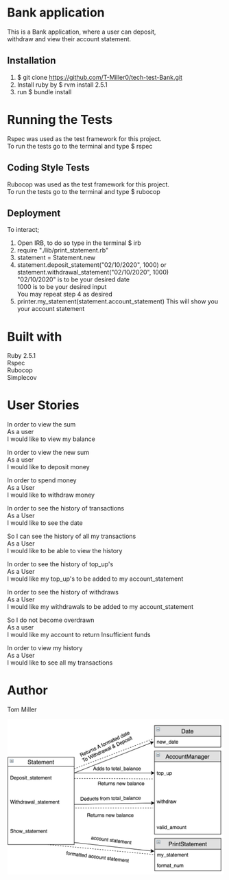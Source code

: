 # Bank application

This is a Bank application, where a user can deposit,  
withdraw and view their account statement.

## Installation
1. $ git clone https://github.com/T-Miller0/tech-test-Bank.git  
2. Install ruby by $ rvm install 2.5.1  
3. run $ bundle install

# Running the Tests
Rspec was used as the test framework for this project.  
To run the tests go to the terminal and type $ rspec  

## Coding Style Tests
Rubocop was used as the test framework for this project.  
To run the tests go to the terminal and type $ rubocop


## Deployment

To interact;

1. Open IRB, to do so type in the terminal $ irb
2. require "./lib/print_statement.rb"
3. statement = Statement.new
4. statement.deposit_statement("02/10/2020", 1000)
or statement.withdrawal_statement("02/10/2020", 1000)  
"02/10/2020" is to be your desired date  
1000 is to be your desired input  
You may repeat step 4 as desired  
5. printer.my_statement(statement.account_statement)
This will show you your account statement

# Built with
Ruby 2.5.1  
Rspec  
Rubocop  
Simplecov  

# User Stories

In order to view the sum   
As a user  
I would like to view my balance<br>

In order to view the new sum  
As a user  
I would like to deposit money  

In order to spend money  
As a User  
I would like to withdraw money

In order to see the history of transactions  
As a User  
I would like to see the date

So I can see the history of all my transactions  
As a User  
I would like to be able to view the history

In order to see the history of top_up's  
As a User  
I would like my top_up's to be added to my account_statement

In order to see the history of withdraws  
As a User  
I would like my withdrawals to be added to my account_statement

So I do not become overdrawn  
As a user  
I would like my account to return Insufficient funds

In order to view my history  
As a User  
I would like to see all my transactions

# Author
Tom Miller



![alt text](https://github.com/T-Miller0/models/blob/master/Bank_model.png)

